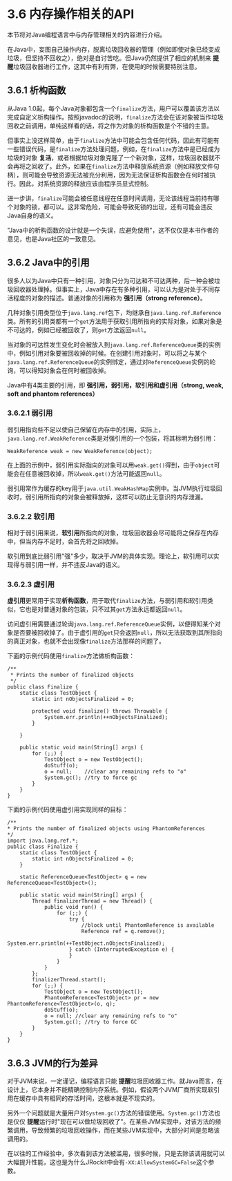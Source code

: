 <a name="3.6"></a>
# 3.6 内存操作相关的API

本节将对Java编程语言中与内存管理相关的内容进行介绍。

在Java中，妄图自己操作内存，脱离垃圾回收器的管理（例如即使对象已经变成垃圾，但坚持不回收之），绝对是自讨苦吃。但Java仍然提供了相应的机制来 **提醒**垃圾回收器进行工作，这其中有利有弊，在使用的时候需要特别注意。

<a name="3.6.1"></a>
## 3.6.1 析构函数

从Java 1.0起，每个Java对象都包含一个`finalize`方法，用户可以覆盖该方法以完成自定义析构操作。按照javadoc的说明，`finalize`方法会在该对象被当作垃圾回收之前调用，单纯这样看的话，将之作为对象的析构函数是个不错的主意。

但事实上没这样简单，由于`finalize`方法中可能会包含任何代码，因此有可能有一些错误代码，是`finalize`方法处理问题，例如，在`finalize`方法中是已经成为垃圾的对象 **复活**，或者根据垃圾对象克隆了一个新对象，这样，垃圾回收器就不会再将之回收了。此外，如果在`finalize`方法中释放系统资源（例如释放文件句柄），则可能会导致资源无法被充分利用，因为无法保证析构函数会在何时被执行。因此，对系统资源的释放应该由程序员显式控制。

进一步讲，`finalize`可能会被任意线程在任意时间调用，无论该线程当前持有哪个对象的锁，都可以。这非常危险，可能会导致死锁的出现，还有可能会违反Java自身的语义。

"Java中的析构函数的设计就是一个失误，应避免使用"，这不仅仅是本书作者的意见，也是Java社区的一致意见。

<a name="3.6.2"></a>
## 3.6.2 Java中的引用

很多人以为Java中只有一种引用，对象只分为可达和不可达两种，后一种会被垃圾回收器处理掉。但事实上，Java中存在有多种引用，可以认为是对处于不同存活程度的对象的描述。普通对象的引用称为 **强引用（strong reference）**。

几种对象引用类型位于`java.lang.ref`包下，均继承自`java.lang.ref.Reference`类。所有的引用类都有一个`get`方法用于获取引用所指向的实际对象，如果对象是不可达的，例如已经被回收了，则`get`方法返回`null`。

当对象的可达性发生变化时会被放入到`java.lang.ref.ReferenceQueue`类的实例中，例如引用对象要被回收掉的时候。在创建引用对象时，可以将之与某个`java.lang.ref.ReferenceQueue`的实例绑定，通过对`ReferenceQueue`实例的轮询，可以得知对象会在何时被回收掉。

Java中有4类主要的引用，即 **强引用，弱引用，软引用和虚引用（strong, weak, soft and phantom references）**

<a nam3="3.6.2.1"></a>
### 3.6.2.1 弱引用

弱引用指向些不足以使自己保留在内存中的引用，实际上，`java.lang.ref.WeakReference`类是对强引用的一个包装，将其标明为弱引用：


    WeakReference weak = new WeakReference(object);

在上面的示例中，弱引用实际指向的对象可以用`weak.get()`得到，由于`object`可能会在任意被回收掉，所以`weak.get()`方法可能返回`null`。

弱引用常作为缓存的key用于`java.util.WeakHashMap`实例中。当JVM执行垃圾回收时，弱引用所指向的对象会被释放掉，这样可以防止无意识的内存泄漏。

<a name="3.6.2.2"></a>
### 3.6.2.2 软引用

相对于弱引用来说，**软引用**所指向的对象，垃圾回收器会尽可能将之保存在内存中，但当内存不足时，会首先将之回收掉。

软引用到底比弱引用"强"多少，取决于JVM的具体实现。理论上，软引用可以实现得与弱引用一样，并不违反Java的语义。

<a name="3.6.2.3"></a>
### 3.6.2.3 虚引用

**虚引用**更常用于实现**析构函数**，用于取代`finalize`方法，与弱引用和软引用类似，它也是对普通对象的包装，只不过其`get`方法永远都返回`null`。

访问虚引用需要通过轮询`java.lang.ref.ReferenceQueue`实例，以便得知某个对象是否要被回收掉了。由于虚引用的`get`只会返回`null`，所以无法获取到其所指向的真正对象，也就不会出现像`finalize`方法那样的问题了。

下面的示例代码使用`finalize`方法做析构函数：

    /**
     * Prints the number of finalized objects
     */
    public class Finalize {
        static class TestObject {
            static int nObjectsFinalized = 0;
            
            protected void finalize() throws Throwable {
                System.err.println(++nObjectsFinalized);
            }
            
        }

        public static void main(String[] args) {
            for (;;) {
                TestObject o = new TestObject();
                doStuff(o);
                o = null;    //clear any remaining refs to "o"
                System.gc(); //try to force gc
            }
        }
    }

下面的示例代码使用虚引用实现同样的目标：

    /**
    * Prints the number of finalized objects using PhantomReferences
    */
    import java.lang.ref.*;
    public class Finalize {
        static class TestObject {
            static int nObjectsFinalized = 0;
        }
        
        static ReferenceQueue<TestObject> q = new ReferenceQueue<TestObject>();

        public static void main(String[] args) {
            Thread finalizerThread = new Thread() {
                public void run() {
                    for (;;) {
                        try {
                            //block until PhantomReference is available
                            Reference ref = q.remove();
                            System.err.println(++TestObject.nObjectsFinalized);
                        } catch (InterruptedException e) {
                        }
                    }
                }
            };
            finalizerThread.start();
            for (;;) {
                TestObject o = new TestObject();
                PhantomReference<TestObject> pr = new PhantomReference<TestObject>(o, q);
                doStuff(o);
                o = null; //clear any remaining refs to "o"
                System.gc(); //try to force GC
            }
        }
    }

<a name="3.6.3"></a>
## 3.6.3 JVM的行为差异

对于JVM来说，一定谨记，编程语言只能 **提醒**垃圾回收器工作。就Java而言，在设计上，它本身并不能精确控制内存系统。例如，假设两个JVM厂商所实现软引用在缓存中具有相同的存活时间，这根本就是不现实的。

另外一个问题就是大量用户对`System.gc()`方法的错误使用。`System.gc()`方法也是仅仅 **提醒**运行时"现在可以做垃圾回收了"。在某些JVM实现中，对该方法的频繁调用，导致频繁的垃圾回收操作，而在某些JVM实现中，大部分时间是忽略该调用的。

在以往的工作经验中，多次看到该方法被滥用，很多时候，只是去除该调用就可以大幅提升性能，这也是为什么JRockit中会有`-XX:AllowSystemGC=False`这个参数。

